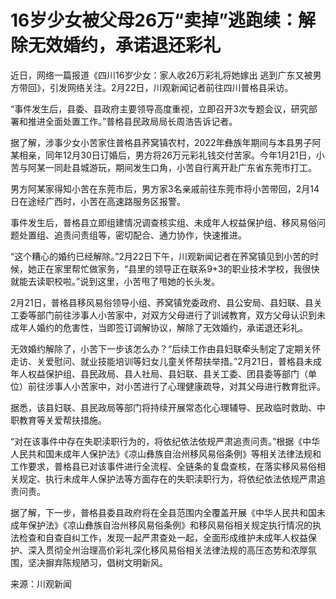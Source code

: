 # 16岁少女被父母26万“卖掉”逃跑续：解除无效婚约，承诺退还彩礼

近日，网络一篇报道《四川16岁少女：家人收26万彩礼将她嫁出 逃到广东又被男方带回》，引发网络关注。2月22日，川观新闻记者前往四川普格县采访。

“事件发生后，县委、县政府主要领导高度重视，立即召开3次专题会议，研究部署和推进全面处置工作。”普格县民政局局长周浩告诉记者。

据了解，涉事少女小苦家住普格县荞窝镇农村，2022年彝族年期间与本县男子阿某相亲，同年12月30日订婚后，男方将26万元彩礼钱交付苦家。今年1月21日，小苦与阿某一同赴县城游玩，期间发生口角，小苦自行离开赴广东省东莞市打工。

男方阿某家得知小苦在东莞市后，男方家3名亲戚前往东莞市将小苦带回，2月14日在途经广西时，小苦在高速路服务区报警。

事件发生后，普格县立即组建情况调查核实组、未成年人权益保护组、移风易俗问题处置组、追责问责组等，密切配合、通力协作，快速推进。

“这个糟心的婚约已经解除。”2月22日下午，川观新闻记者在荞窝镇见到小苦的时候，她正在家里帮忙做家务，“县里的领导正在联系9+3的职业技术学校，我很快就能去读职校啦。”说到这里，小苦甩了甩她的长头发。

2月21日，普格县移风易俗领导小组、荞窝镇党委政府、县公安局、县妇联、县关工委等部门前往涉事人小苦家中，对双方父母进行了训诫教育，双方父母认识到未成年人婚约的危害性，当即签订调解协议，解除了无效婚约，承诺退还彩礼。

无效婚约解除了，小苦下一步该怎么办？“后续工作由县妇联牵头制定了定期关怀走访、关爱慰问、就业技能培训等妇女儿童关怀帮扶举措。”2月21日，普格县未成年人权益保护组、县民政局、县人社局、县妇联、县关工委、团县委等部门（单位）前往涉事人小苦家中，对小苦进行了心理健康疏导，对其父母进行教育批评。

据悉，该县妇联、县民政局等部门将持续开展常态化心理辅导、民政临时救助、中职教育等关爱帮扶措施。

“对在该事件中存在失职渎职行为的，将依纪依法依规严肃追责问责。”根据《中华人民共和国未成年人保护法》《凉山彝族自治州移风易俗条例》等相关法律法规和工作要求，普格县已对该事件进行全流程、全链条的复盘查核，在落实移风易俗相关规定、执行未成年人保护法等方面存在的失职渎职行为，将依纪依法依规严肃追责问责。

据了解，下一步，普格县委县政府将在全县范围内全覆盖开展《中华人民共和国未成年保护法》《凉山彝族自治州移风易俗条例》和移风易俗相关规定执行情况的执法检查和自查自纠工作，发现一起严肃查处一起，全面形成维护未成年人权益保护、深入贯彻全州治理高价彩礼深化移风易俗相关法律法规的高压态势和浓厚氛围，坚决摒弃陈规陋习，倡树文明新风。

来源：川观新闻

